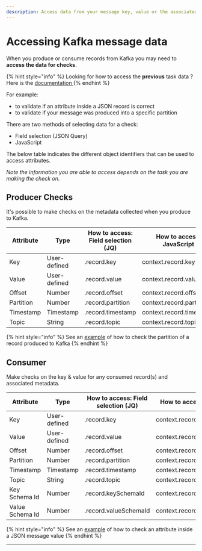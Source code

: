 ```yaml
---
description: Access data from your message key, value or the associated metadata
---
```


# Accessing Kafka message data

When you produce or consume records from Kafka you may need to **access the data for checks**.&#x20;

{% hint style="info" %}
Looking for how to access the **previous** task data ? Here is the [documentation ](../../chaining-tasks.md#accessing-the-output)
{% endhint %}

For example:

* to validate if an attribute inside a JSON record is correct
* to validate if your message was produced into a specific partition

There are two methods of selecting data for a check:

* Field selection (JSON Query)
* JavaScript

The below table indicates the different object identifiers that can be used to access attributes.

_Note the information you are able to access depends on the task you are making the check on._

## Producer Checks

It's possible to make checks on the metadata collected when you produce to Kafka.

| Attribute | Type         | How to access: Field selection (JQ) | How to access: JavaScript |
| --------- | ------------ | ----------------------------------- | ------------------------- |
| Key       | User-defined | .record.key                         | context.record.key        |
| Value     | User-defined | .record.value                       | context.record.value      |
| Offset    | Number       | .record.offset                      | context.record.offset     |
| Partition | Number       | .record.partition                   | context.record.partition  |
| Timestamp | Timestamp    | .record.timestamp                   | context.record.timestamp  |
| Topic     | String       | .record.topic                       | context.record.topic      |

{% hint style="info" %}
See an [example](./#example-check-the-value-of-an-attribute-inside-a-json-message-value) of how to check the partition of a record produced to Kafka
{% endhint %}

## Consumer

Make checks on the key & value for any consumed record(s) and associated metadata.&#x20;

| Attribute       | Type         | How to access: Field selection (JQ) | How to access: JavaScript    |
| --------------- | ------------ | ----------------------------------- | ---------------------------- |
| Key             | User-defined | .record.key                         | context.record.key           |
| Value           | User-defined | .record.value                       | context.record.value         |
| Offset          | Number       | .record.offset                      | context.record.offset        |
| Partition       | Number       | .record.partition                   | context.record.partition     |
| Timestamp       | Timestamp    | .record.timestamp                   | context.record.timestamp     |
| Topic           | String       | .record.topic                       | context.record.topic         |
| Key Schema Id   | Number       | .record.keySchemaId                 | context.record.keySchemaId   |
| Value Schema Id | Number       | .record.valueSchemaId               | context.record.valueSchemaId |

{% hint style="info" %}
See an [example](check-the-value-inside-a-json-message-consumed-from-kafka.md) of how to check an attribute inside a JSON message value
{% endhint %}



****

